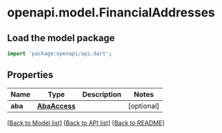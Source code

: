 # openapi.model.FinancialAddresses

## Load the model package
```dart
import 'package:openapi/api.dart';
```

## Properties
Name | Type | Description | Notes
------------ | ------------- | ------------- | -------------
**aba** | [**AbaAccess**](AbaAccess.md) |  | [optional] 

[[Back to Model list]](../README.md#documentation-for-models) [[Back to API list]](../README.md#documentation-for-api-endpoints) [[Back to README]](../README.md)


